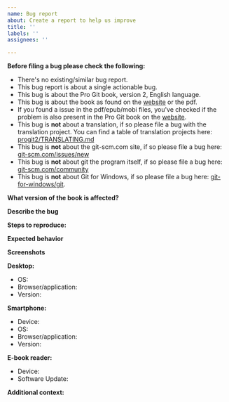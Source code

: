 ```yaml
---
name: Bug report
about: Create a report to help us improve
title: ''
labels: ''
assignees: ''

---
```


**Before filing a bug please check the following:**
- There's no existing/similar bug report.
- This bug report is about a single actionable bug.
- This bug is about the Pro Git book, version 2, English language.
- This bug is about the book as found on the [website](https://www.git-scm.com/book/en/v2) or the pdf.
- If you found a issue in the pdf/epub/mobi files, you've checked if the problem is also present in the Pro Git book on the [website](https://www.git-scm.com/book/en/v2).
- This bug is **not** about a translation, if so please file a bug with the translation project. You can find a table of translation projects here: [progit2/TRANSLATING.md](https://github.com/progit/progit2/blob/master/TRANSLATING.md)
- This bug is **not** about the git-scm.com site, if so please file a bug here: [git-scm.com/issues/new](https://github.com/git/git-scm.com/issues/new)
- This bug is **not** about git the program itself, if so please file a bug here: [git-scm.com/community](https://git-scm.com/community)
- This bug is **not** about Git for Windows, if so please file a bug here: [git-for-windows/git](https://github.com/git-for-windows/git).

**What version of the book is affected?**
<!--  Is this bug about the pdf or the [online book](https://www.git-scm.com/book/en/v2), or both?-->

**Describe the bug**
<!-- A clear and concise description of what the bug is. -->

**Steps to reproduce:**
<!-- Please write the steps needed to reproduce the bug here. -->
<!-- 1. Go to '...' -->
<!-- 2. Click on '....' -->
<!-- 3. Scroll down to '....' -->
<!-- 4. See error -->

**Expected behavior**
<!-- A clear and concise description of what you expected to happen. -->

**Screenshots**
<!-- If applicable, add screenshots to help explain your problem. -->

**Desktop:**
- OS: <!--[e.g. iOS] -->
- Browser/application: <!-- [e.g. chrome, safari, Evince, Adobe Acrobat Reader] -->
- Version: <!-- [e.g. 22] -->

**Smartphone:**
- Device: <!-- [e.g. iPhone6] -->
- OS: <!-- [e.g. iOS8.1] -->
- Browser/application: <!-- [e.g. stock browser, safari, Adobe Acrobat Reader] -->
- Version: <!-- [e.g. 22] -->

**E-book reader:**
- Device: <!-- [e.g. Amazon Kindle Paperwhite 10th generation, Kobo Clara HD] -->
- Software Update: <!-- [e.g. version 5.11.1 for Amazon Kindle] -->

**Additional context:**
<!-- Add any other context about the problem here. -->
<!-- You can also put references to similar bugs here. -->
